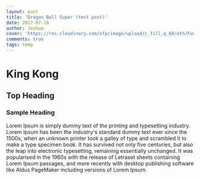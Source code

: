```yaml
---
layout: post
title: 'Dragon Ball Super (test post)'
date: 2017-07-18
author: Joshua
cover: 'https://res.cloudinary.com/sfp/image/upload/c_fill,q_60/oth/FunimationStoreFront/1658693/Japanese/1658693_Japanese_ShowDetailHeaderDesktop_841e3357-ee55-e711-8175-020165574d09.jpg'
comments: true
tags: temp
---
```

# King Kong

## Top Heading

### Sample Heading

Lorem Ipsum is simply dummy text of the printing and typesetting industry. Lorem Ipsum has been the industry's standard dummy text ever since the 1500s, when an unknown printer took a galley of type and scrambled it to make a type specimen book. It has survived not only five centuries, but also the leap into electronic typesetting, remaining essentially unchanged. It was popularised in the 1960s with the release of Letraset sheets containing Lorem Ipsum passages, and more recently with desktop publishing software like Aldus PageMaker including versions of Lorem Ipsum.
